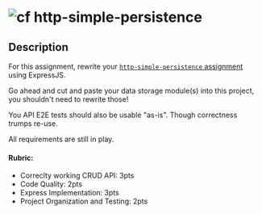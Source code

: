 ![cf](http://i.imgur.com/7v5ASc8.png) http-simple-persistence
====

## Description

For this assignment, rewrite your [`http-simple-persistence` assignment](../../../http-simple-persistence/blob/master/LAB.md)
using ExpressJS.

Go ahead and cut and paste your data storage module(s) into this project, you shouldn't
need to rewrite those!

You API E2E tests should also be usable "as-is". Though correctness trumps re-use.

All requirements are still in play.

#### Rubric:
* Correclty working CRUD API: 3pts
* Code Quality: 2pts
* Express Implementation: 3pts
* Project Organization and Testing: 2pts
